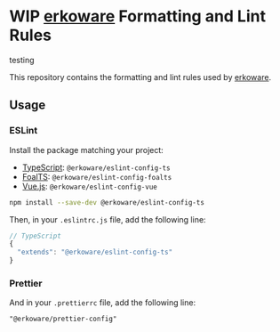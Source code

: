 # WIP [erkoware](https://www.erkoware.de) Formatting and Lint Rules
testing

This repository contains the formatting and lint rules used by [erkoware](https://www.erkoware.de).

## Usage

### ESLint

Install the package matching your project:

- [TypeScript](https://www.typescriptlang.org): `@erkoware/eslint-config-ts`
- [FoalTS](https://foalts.org): `@erkoware/eslint-config-foalts`
- [Vue.js](https://vuejs.org): `@erkoware/eslint-config-vue`

```bash
npm install --save-dev @erkoware/eslint-config-ts
```

Then, in your `.eslintrc.js` file, add the following line:

```js
// TypeScript
{
  "extends": "@erkoware/eslint-config-ts"
}

```

### Prettier

And in your `.prettierrc` file, add the following line:

```txt
"@erkoware/prettier-config"
```
